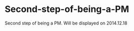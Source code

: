 Second-step-of-being-a-PM
=========================

Second step of being a PM. Will be displayed on 2014.12.18
